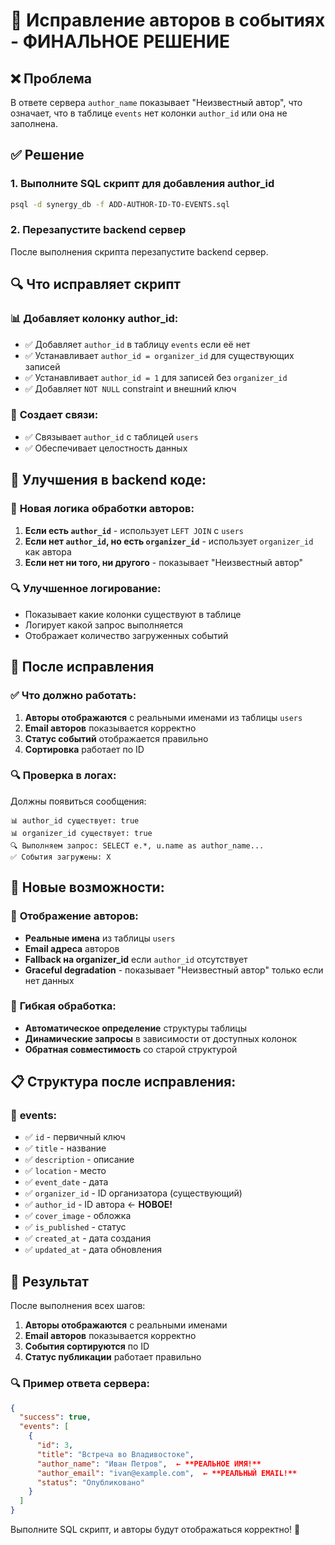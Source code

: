 # 🔧 Исправление авторов в событиях - ФИНАЛЬНОЕ РЕШЕНИЕ

## ❌ Проблема
В ответе сервера `author_name` показывает "Неизвестный автор", что означает, что в таблице `events` нет колонки `author_id` или она не заполнена.

## ✅ Решение

### 1. Выполните SQL скрипт для добавления author_id

```bash
psql -d synergy_db -f ADD-AUTHOR-ID-TO-EVENTS.sql
```

### 2. Перезапустите backend сервер

После выполнения скрипта перезапустите backend сервер.

## 🔍 Что исправляет скрипт

### 📊 **Добавляет колонку author_id:**
- ✅ Добавляет `author_id` в таблицу `events` если её нет
- ✅ Устанавливает `author_id = organizer_id` для существующих записей
- ✅ Устанавливает `author_id = 1` для записей без `organizer_id`
- ✅ Добавляет `NOT NULL` constraint и внешний ключ

### 🔗 **Создает связи:**
- ✅ Связывает `author_id` с таблицей `users`
- ✅ Обеспечивает целостность данных

## 🎨 **Улучшения в backend коде:**

### 📝 **Новая логика обработки авторов:**
1. **Если есть `author_id`** - использует `LEFT JOIN` с `users`
2. **Если нет `author_id`, но есть `organizer_id`** - использует `organizer_id` как автора
3. **Если нет ни того, ни другого** - показывает "Неизвестный автор"

### 🔍 **Улучшенное логирование:**
- Показывает какие колонки существуют в таблице
- Логирует какой запрос выполняется
- Отображает количество загруженных событий

## 🚀 **После исправления**

### ✅ **Что должно работать:**
1. **Авторы отображаются** с реальными именами из таблицы `users`
2. **Email авторов** показывается корректно
3. **Статус событий** отображается правильно
4. **Сортировка** работает по ID

### 🔍 **Проверка в логах:**
Должны появиться сообщения:
```
📊 author_id существует: true
📊 organizer_id существует: true
🔍 Выполняем запрос: SELECT e.*, u.name as author_name...
✅ События загружены: X
```

## 🎯 **Новые возможности:**

### 👤 **Отображение авторов:**
- **Реальные имена** из таблицы `users`
- **Email адреса** авторов
- **Fallback на organizer_id** если `author_id` отсутствует
- **Graceful degradation** - показывает "Неизвестный автор" только если нет данных

### 🔄 **Гибкая обработка:**
- **Автоматическое определение** структуры таблицы
- **Динамические запросы** в зависимости от доступных колонок
- **Обратная совместимость** со старой структурой

## 📋 **Структура после исправления:**

### 📅 **events:**
- ✅ `id` - первичный ключ
- ✅ `title` - название
- ✅ `description` - описание
- ✅ `location` - место
- ✅ `event_date` - дата
- ✅ `organizer_id` - ID организатора (существующий)
- ✅ `author_id` - ID автора ← **НОВОЕ!**
- ✅ `cover_image` - обложка
- ✅ `is_published` - статус
- ✅ `created_at` - дата создания
- ✅ `updated_at` - дата обновления

## 🎉 **Результат**

После выполнения всех шагов:
1. **Авторы отображаются** с реальными именами
2. **Email авторов** показывается корректно
3. **События сортируются** по ID
4. **Статус публикации** работает правильно

### 🔍 **Пример ответа сервера:**
```json
{
  "success": true,
  "events": [
    {
      "id": 3,
      "title": "Встреча во Владивостоке",
      "author_name": "Иван Петров",  ← **РЕАЛЬНОЕ ИМЯ!**
      "author_email": "ivan@example.com",  ← **РЕАЛЬНЫЙ EMAIL!**
      "status": "Опубликовано"
    }
  ]
}
```

Выполните SQL скрипт, и авторы будут отображаться корректно! 🎉
